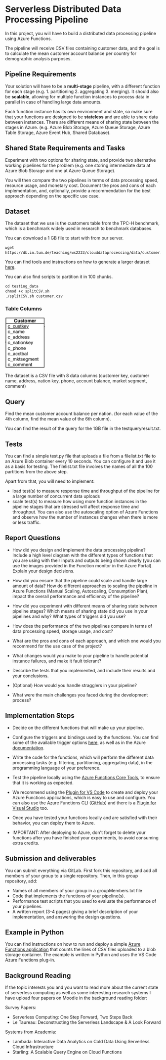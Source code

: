 # Serverless Distributed Data Processing Pipeline

In this project, you will have to build a distributed data processing pipeline using Azure Functions.

The pipeline will receive CSV files containing customer data, and the goal is to calculate the mean customer account balance per country for demographic analysis purposes.

## Pipeline Requirements

Your solution will have to be a **multi-stage** pipeline, with a different function for each stage (e.g. 1. partitioning 2. aggregating 3. merging). It should also be **scalable**, allowing for multiple function instances to process data in parallel in case of handling large data amounts. 

Each function instance has its own environment and state, so make sure that your functions are designed to be **stateless** and are able to share data between instances. There are different means of sharing state between the stages in Azure. (e.g. Azure Blob Storage, Azure Queue Storage, Azure Table Storage, Azure Event Hub, Shared Database).

## Shared State Requirements and Tasks

Experiment with two options for sharing state, and provide two alternative working pipelines for the problem (e.g. one storing intermediate data at Azure Blob Storage and one at Azure Queue Storage).

You will then compare the two pipelines in terms of data processing speed, resource usage, and monetary cost. Document the pros and cons of each implementation, and, optionally, provide a recommendation for the best approach depending on the specific use case.

## Dataset

The dataset that we use is the customers table from the TPC-H benchmark, which is a benchmark widely used in research to benchmark databases.

You can download a 1 GB file to start with from our server. 

```
wget https://db.in.tum.de/teaching/ws2223/clouddataprocessing/data/customer.csv
```

You can find tools and instructions on how to generate a larger dataset [here](testing_data/).

You can also find scripts to partition it in 100 chunks.

```
cd testing_data
chmod +x splitCSV.sh
./splitCSV.sh customer.csv
```

### Table Columns

<img src="images/customer.png" width=128/>

The dataset is a CSV file with 8 data columns (customer key, customer name, address, nation key, phone, account balance, market segment, comment)

## Query

Find the mean customer account balance per nation. (for each value of the 4th column, find the mean value of the 6th column).

You can find the result of the query for the 1GB file in the testqueryresult.txt.

## Tests

You can find a simple test.py file that uploads a file from a filelist.txt file to an Azure Blob container every 10 seconds. You can configure it and use it as a basis for testing. The filelist.txt file involves the names of all the 100 partitions from the above step. 

Apart from that, you will need to implement:
- load test(s) to measure response time and throughput of the pipeline for a large number of concurrent data uploads
- scale test(s) to measure how using more function instances in the pipeline stages that are stressed will affect response time and throughput. You can also use the autoscaling option of Azure Functions and observe how the number of instances changes when there is more or less traffic.

## Report Questions

- How did you design and implement the data processing pipeline? Include a high level diagram with the different types of functions that you are using with their inputs and outputs being shown clearly (you can use the images provided in the Function monitor in the Azure Portal). Explain your design decisions.

- How did you ensure that the pipeline could scale and handle large amount of data? How do different approaches to scaling the pipeline in Azure Functions (Manual Scaling, Autoscaling, Consumption Plan), impact the overall performance and efficiency of the pipeline?

- How did you experiment with different means of sharing state between pipeline stages? Which means of sharing state did you use in your pipelines and why? What types of triggers did you use?

- How does the performance of the two pipelines compare in terms of data processing speed, storage usage, and cost?

- What are the pros and cons of each approach, and which one would you recommend for the use case of the project?

- What changes would you make to your pipeline to handle potential instance failures, and make it fault tolerant? 

- Describe the tests that you implemented, and include their results and your conclusions.

- (Optional) How would you handle stragglers in your pipeline?

- What were the main challenges you faced during the development process?


## Implementation Steps

- Decide on the different functions that will make up your pipeline.

- Configure the triggers and bindings used by the functions. You can find some of the available trigger options [here](AZURE_FUNCTIONS_MATERIAL.md), as well as in the Azure [documentation](https://learn.microsoft.com/en-us/azure/azure-functions/functions-bindings-storage-blob-input?tabs=in-process%2Cextensionv5&pivots=programming-language-python).

- Write the code for the functions, which will perform the different data processing tasks (e.g. filtering, partitioning, aggregating data), in the programming language of your preference.

- Test the pipeline locally using the [Azure Functions Core Tools](https://learn.microsoft.com/en-us/azure/azure-functions/functions-run-local?tabs=v4%2Clinux%2Ccsharp%2Cportal%2Cbash), to ensure that it is working as expected. 

- We recommend using the [Plugin for VS Code](https://learn.microsoft.com/en-us/azure/azure-functions/functions-develop-vs-code?tabs=csharp) to create and deploy your Azure Functions applications, which is easy to use and configure. You can also use the Azure Functions CLI ([GitHub](https://github.com/Azure/azure-functions-cli)) and there is a [Plugin for Visual Studio](https://learn.microsoft.com/en-us/azure/azure-functions/functions-develop-vs?tabs=in-process) too.

- Once you have tested your functions locally and are satisfied with their behavior, you can deploy them to Azure.

- IMPORTANT: After deploying to Azure, don't forget to delete your functions after you have finished your experiments, to avoid consuming extra credits.

## Submission and deliverables

You can submit everything via GitLab.
First fork this repository, and add all members of your group to a single repository.
Then, in this group repository, add:
* Names of all members of your group in a groupMembers.txt file
* Code that implements the functions of your pipeline(s).
* Performance test scripts that you used to evaluate the performance of your pipelines.
* A written report (3-4 pages) giving a brief description of your implementation, and answering the design questions.

## Example in Python

You can find instructions on how to run and deploy a simple [Azure Functions application](PYTHON_VSCODE_EXAMPLE.md) that counts the lines of CSV files uploaded to a blob storage container. The example is written in Python and uses the VS Code Azure Functions plug-in.

## Background Reading
If the topic interests you and you want to read more about the current state of serverless computing as well as some interesting research systems I have upload four papers on Moodle in the background reading folder:

Survey Papers:
- Serverless Computing: One Step Forward, Two Steps Back
- Le Taureau: Deconstructing the Serverless Landscape & A Look Forward

Systems from Academia:
- Lambada: Interactive Data Analytics on Cold Data Using Serverless Cloud Infrastructure
- Starling: A Scalable Query Engine on Cloud Functions